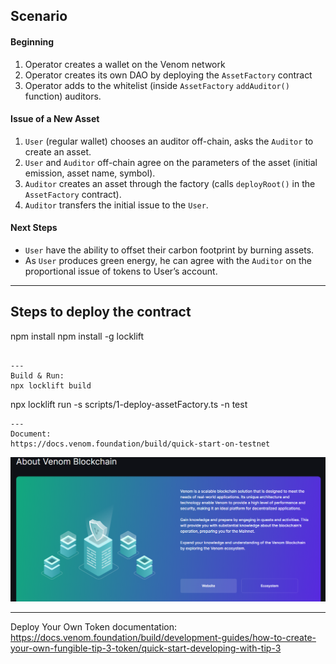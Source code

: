 
## Scenario

#### Beginning
1. Operator creates a wallet on the Venom network
2. Operator creates its own DAO by deploying the `AssetFactory` contract
3. Operator adds to the whitelist (inside `AssetFactory` `addAuditor()` function) auditors.

#### Issue of a New Asset
1. `User` (regular wallet) chooses an auditor off-chain, asks the `Auditor` to create an asset.
2. `User` and `Auditor` off-chain agree on the parameters of the asset (initial emission, asset name, symbol).
3. `Auditor` creates an asset through the factory (calls `deployRoot()` in the `AssetFactory` contract).
4. `Auditor` transfers the initial issue to the `User`.

#### Next Steps
- `User` have the ability to offset their carbon footprint by burning assets.
- As `User` produces green energy, he can agree with the `Auditor` on the proportional issue of tokens to User’s account.

---


## Steps to deploy the contract
npm install 
npm install -g locklift
```

---
Build & Run:
npx locklift build
```
npx locklift run -s scripts/1-deploy-assetFactory.ts -n test
```
---
Document:
https://docs.venom.foundation/build/quick-start-on-testnet
```

![alt text](image.png)


---
Deploy Your Own Token documentation:
https://docs.venom.foundation/build/development-guides/how-to-create-your-own-fungible-tip-3-token/quick-start-developing-with-tip-3